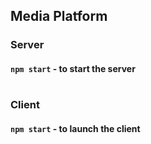 ## Media Platform

### Server

#### `npm start` - to start the server

#

### Client

#### `npm start` - to launch the client
